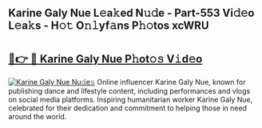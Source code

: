 ## Karine Galy Nue L𝚎a𝚔ed N𝚞𝚍e - Part-553 Vi𝚍𝚎o L𝚎a𝚔s - H𝚘𝚝 O𝚗𝚕yf𝚊ns P𝚑𝚘tos xcWRU

# <h2><a href="http://kf7h9up.oniu.top/?m=Karine+Galy+Nue">🔗👉 🔴 Karine Galy Nue P𝚑ot𝚘𝚜 V𝚒d𝚎o</a></h2>

[![Karine Galy Nue Nu𝚍e𝚜](https://i.imgur.com/0qMVB7G.gif)](http://kf7h9up.oniu.top/?m=Karine+Galy+Nue)
Online influencer Karine Galy Nue, known for publishing dance and lifestyle content, including performances and vlogs on social media platforms. Inspiring humanitarian worker Karine Galy Nue, celebrated for their dedication and commitment to helping those in need around the world.  
